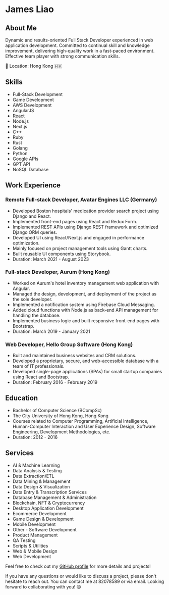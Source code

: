 # James Liao
## About Me
Dynamic and results-oriented Full Stack Developer experienced in web application development. Committed to continual skill and knowledge improvement, delivering high-quality work in a fast-paced environment. Effective team player with strong communication skills.

📍 Location: Hong Kong 🇭🇰

## Skills
- Full-Stack Development
- Game Development
- AWS Development
- AngularJS
- React
- Node.js
- Next.js
- C++
- Ruby
- Rust
- Golang
- Python
- Google APIs
- GPT API
- NoSQL Database

## Work Experience
### Remote Full-stack Developer, Avatar Engines LLC (Germany)
- Developed Boston hospitals' medication provider search project using Django and React.
- Implemented front-end pages using React and Redux Form.
- Implemented REST APIs using Django REST framework and optimized Django ORM queries.
- Developed UI using React/Next.js and engaged in performance optimization.
- Mainly focused on project management tools using Gantt charts.
- Built reusable UI components using Storybook.
- Duration: March 2021 - August 2023

### Full-stack Developer, Aurum (Hong Kong)
- Worked on Aurum's hotel inventory management web application with Angular.
- Managed the design, development, and deployment of the project as the sole developer.
- Implemented a notification system using Firebase Cloud Messaging.
- Added cloud functions with Node.js as back-end API management for handling the database.
- Implemented business logic and built responsive front-end pages with Bootstrap.
- Duration: March 2019 - January 2021

### Web Developer, Hello Group Software (Hong Kong)
- Built and maintained business websites and CRM solutions.
- Developed a proprietary, secure, and web-accessible database with a team of IT professionals.
- Developed single-page applications (SPAs) for small startup companies using React and Bootstrap.
- Duration: February 2016 - February 2019

## Education
- Bachelor of Computer Science (BCompSc)
- The City University of Hong Kong, Hong Kong
- Courses related to Computer Programming, Artificial Intelligence, Human-Computer Interaction and User Experience Design, Software Engineering, Development Methodologies, etc.
- Duration: 2012 - 2016

## Services
- AI & Machine Learning
- Data Analysis & Testing
- Data Extraction/ETL
- Data Mining & Management
- Data Design & Visualization
- Data Entry & Transcription Services
- Database Management & Administration
- Blockchain, NFT & Cryptocurrency
- Desktop Application Development
- Ecommerce Development
- Game Design & Development
- Mobile Development
- Other - Software Development
- Product Management
- QA Testing
- Scripts & Utilities
- Web & Mobile Design
- Web Development

Feel free to check out my [GitHub profile](https://github.com/best-deve) for more details and projects!

If you have any questions or would like to discuss a project, please don't hesitate to reach out. You can contact me at 82078589 or via email. Looking forward to collaborating with you! 😊
